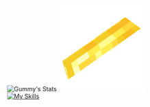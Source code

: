 ![Gummy's Stats](https://github-readme-stats.vercel.app/api?username=MR0Gummy&count_private=true&show_icons=true&include_all_commits=true&theme=transparent)
![Gold](https://github.com/MR0Gummy/MR0Gummy/blob/main/gold2.gif?raw=true)
<br/>
[![My Skills](https://skillicons.dev/icons?i=js,ts,html,css,java,cs,&theme=light)](https://skillicons.dev)
<!---
MR0Gummy/MR0Gummy is a ✨ special ✨ repository because its `README.md` (this file) appears on your GitHub profile.
You can click the Preview link to take a look at your changes.
--->
